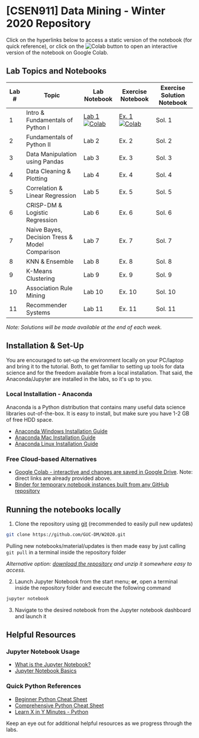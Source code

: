 # [CSEN911] Data Mining - Winter 2020 Repository

Click on the hyperlinks below to access a static version of the notebook (for quick reference), or click on the ![Colab](https://colab.research.google.com/assets/colab-badge.svg) button to open an interactive version of the notebook on Google Colab.

## Lab Topics and Notebooks

| Lab # | Topic                                          | Lab Notebook                                                                                                                                                                                       | Exercise Notebook                                                                                                                                                                                                    | Exercise Solution Notebook |
| ----- | ---------------------------------------------- | -------------------------------------------------------------------------------------------------------------------------------------------------------------------------------------------------- | -------------------------------------------------------------------------------------------------------------------------------------------------------------------------------------------------------------------- | -------------------------- |
| 1     | Intro & Fundamentals of Python I               | [Lab 1](lab_content/Lab_01.ipynb) [![Colab](https://colab.research.google.com/assets/colab-badge.svg)](https://colab.research.google.com/github/GUC-DM/W2020/blob/main/lab_content/Lab_01.ipynb) | [Ex. 1](lab_exercises/Lab_01_Exercises.ipynb) [![Colab](https://colab.research.google.com/assets/colab-badge.svg)](https://colab.research.google.com/github/GUC-DM/W2020/blob/main/lab_exercises/Lab_01_Exercises.ipynb) | Sol. 1                     |
| 2     | Fundamentals of Python II                      | Lab 2                                                                                                                                                                                              | Ex. 2                                                                                                                                                                                                                | Sol. 2                     |
| 3     | Data Manipulation using Pandas                 | Lab 3                                                                                                                                                                                              | Ex. 3                                                                                                                                                                                                                | Sol. 3                     |
| 4     | Data Cleaning & Plotting                       | Lab 4                                                                                                                                                                                              | Ex. 4                                                                                                                                                                                                                | Sol. 4                     |
| 5     | Correlation & Linear Regression                | Lab 5                                                                                                                                                                                              | Ex. 5                                                                                                                                                                                                                | Sol. 5                     |
| 6     | CRISP-DM & Logistic Regression                 | Lab 6                                                                                                                                                                                              | Ex. 6                                                                                                                                                                                                                | Sol. 6                     |
| 7     | Naive Bayes, Decision Tress & Model Comparison | Lab 7                                                                                                                                                                                              | Ex. 7                                                                                                                                                                                                                | Sol. 7                     |
| 8     | KNN & Ensemble                                 | Lab 8                                                                                                                                                                                              | Ex. 8                                                                                                                                                                                                                | Sol. 8                     |
| 9     | K-Means Clustering                             | Lab 9                                                                                                                                                                                              | Ex. 9                                                                                                                                                                                                                | Sol. 9                     |
| 10    | Association Rule Mining                        | Lab 10                                                                                                                                                                                             | Ex. 10                                                                                                                                                                                                               | Sol. 10                    |
| 11    | Recommender Systems                            | Lab 11                                                                                                                                                                                             | Ex. 11                                                                                                                                                                                                               | Sol. 11                    |

_Note: Solutions will be made available at the end of each week._

## Installation & Set-Up

You are encouraged to set-up the environment locally on your PC/laptop and bring it to the tutorial.
Both, to get familiar to setting up tools for data science and for the freedom available from a local installation.
That said, the Anaconda/Jupyter are installed in the labs, so it's up to you.

### Local Installation - Anaconda

Anaconda is a Python distribution that contains many useful data science libraries out-of-the-box. It is easy to install, but make sure you have 1-2 GB of free HDD space.

- [Anaconda Windows Installation Guide](https://docs.anaconda.com/anaconda/install/windows/)
- [Anaconda Mac Installation Guide](https://docs.anaconda.com/anaconda/install/mac-os/)
- [Anaconda Linux Installation Guide](https://docs.anaconda.com/anaconda/install/linux/)

### Free Cloud-based Alternatives

- [Google Colab - interactive and changes are saved in Google Drive](colab.research.google.com/). Note: direct links are already provided above.
- [Binder for temporary notebook instances built from any GitHub repository](https://mybinder.org/)

## Running the notebooks locally

1. Clone the repository using [git](https://git-scm.com/downloads) (recommended to easily pull new updates)

```bash
git clone https://github.com/GUC-DM/W2020.git
```

Pulling new notebooks/material/updates is then made easy by just calling `git pull` in a terminal inside the repository folder

_Alternative option: [download the repository](https://github.com/GUC-DM/W2020/archive/master.zip) and unzip it somewhere easy to access._

2. Launch Jupyter Notebook from the start menu; **or**, open a terminal inside the repository folder and execute the following command

```bash
jupyter notebook
```

3. Navigate to the desired notebook from the Jupyter notebook dashboard and launch it

## Helpful Resources

### Jupyter Notebook Usage

- [What is the Jupyter Notebook?](https://nbviewer.jupyter.org/github/jupyter/notebook/blob/master/docs/source/examples/Notebook/What%20is%20the%20Jupyter%20Notebook.ipynb)
- [Jupyter Notebook Basics](https://nbviewer.jupyter.org/github/jupyter/notebook/blob/master/docs/source/examples/Notebook/Notebook%20Basics.ipynb)

### Quick Python References

- [Beginner Python Cheat Sheet](https://ehmatthes.github.io/pcc_2e/cheat_sheets/cheat_sheets/)
- [Comprehensive Python Cheat Sheet](https://gto76.github.io/python-cheatsheet/)
- [Learn X in Y Minutes - Python](https://learnxinyminutes.com/docs/python/)

Keep an eye out for additional helpful resources as we progress through the labs.
